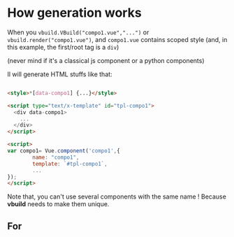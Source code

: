 # How generation works 

When you ```vbuild.VBuild("compo1.vue","...")``` or ```vbuild.render("compo1.vue")```, and `compo1.vue` contains scoped style (and, in this example, the first/root tag is a `div`)

(never mind if it's a classical js component or a python components)

Il will generate HTML stuffs like that:

```html

<style>*[data-compo1] {...}</style>

<script type="text/x-template" id="tpl-compo1">
  <div data-compo1>
    ... 
  </div>
</script>

<script>
var compo1= Vue.component('compo1',{
        name: "compo1",
        template: `#tpl-compo1`,
        ...
});
</script>
```

Note that, you can't use several components with the same name ! Because **vbuild** needs to make them unique.

## For <style> : the styles
The rules are prefixed with a css-selector to scope the template : it will match any tag which contains the `unique attribute`.
**note**: non-scoped styles are not prefixed, and so apply to all matched tags.

## For <script type="text/x-template"> : the template
The first/root tag is modified to contain the `unique attribute`, to be sure to be scoped by "scoped style".
The script-template is created with an `unique template id`, which will be referenced in the code as the template.

## For <script> : the code
A global var is declared, with the `unique name` (so you can use it, in $router, for example).
The component is named with the `unique name`, and declare its template with the `unique template id`.

## What are this unique things ?
- `unique name` : it's the (base)name of the component (without the extension ".vue").
- `unique attribut` : it is prefixed with `data-`, and the full path to the component
- `unique template id` : it is prefixed with `tpl-`, and the full path to the component

So if the component is "vues/compo1.vue"
- its `unique name` will be `compo1`
- its `unique attribut` will be `data-vues-compo1`
- its `unique template id` will be `tpl-vues-compo1`



